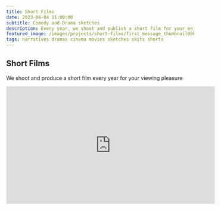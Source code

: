 ```yaml
---
title: Short Films
date: 2023-06-04 11:00:00
subtitle: Comedy and Drama sketches
description: Every year, we shoot and publish a short film for your enjoyment.
featured_image: /images/projects/short-films/first_message_thumbnail0000.jpg
tags: narratives dramas cinema movies sketches skits shorts
---
```


## Short Films

We shoot and produce a short film every year for your viewing pleasure

<iframe width="560" height="315" src="https://www.youtube.com/embed/videoseries?si=bQbQ5dvp0VZgXjuA&amp;list=PLNb91KaW1BVjpOdkObkdj0em29iCzuNyK" title="YouTube video player" frameborder="0" allow="accelerometer; autoplay; clipboard-write; encrypted-media; gyroscope; picture-in-picture; web-share" referrerpolicy="strict-origin-when-cross-origin" allowfullscreen></iframe>
